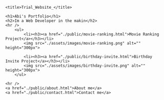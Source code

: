 
<!DOCTYPE html>
<html lang="en">
<head>
    <meta charset="UTF-8">
    
    <title>Trial_Website_</title>
</head>
<body>

    <h1>Abi's Portfolio</h1>
    <h2>Im a Web Developer in the makin</h2>
    <hr />
        <ul>
            <li><h3><a href="./public/movie-ranking.html">Movie Ranking Project</a></h3></li>
            <img src="./assets/images/movie-ranking.png" alt="" height="300px">

            <li><h3><a href="./public/birthday-invite.html">Birthday Invite Project</a></h3></li>
            <img src="./assets/images/birthday-invite.png" alt="" height="300px">
        </ul>
    
    <hr />
    <a href="./public/about.html">About me</a>
    <a href="./public/contact.html">Contact me</a>
</body>
</html>
